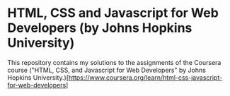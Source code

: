 # HTML, CSS and Javascript for Web Developers (by Johns Hopkins University)
This repository contains my solutions to the assignments of the Coursera course ("HTML, CSS, and Javascript for Web Developers" by Johns Hopkins University.)[https://www.coursera.org/learn/html-css-javascript-for-web-developers]
